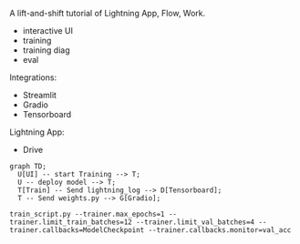 A lift-and-shift tutorial of Lightning App, Flow, Work.  
- interactive UI
- training
- training diag
- eval

Integrations:
- Streamlit
- Gradio
- Tensorboard

Lightning App:
- Drive


```mermaid
graph TD;
  U[UI] -- start Training --> T;
  U -- deploy model --> T;
  T[Train] -- Send lightning_log --> D[Tensorboard];
  T -- Send weights.py --> G[Gradio];
```    



```
train_script.py --trainer.max_epochs=1 --trainer.limit_train_batches=12 --trainer.limit_val_batches=4 --trainer.callbacks=ModelCheckpoint --trainer.callbacks.monitor=val_acc
``` 